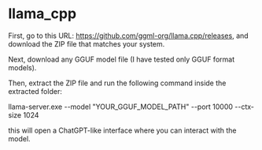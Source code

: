 # llama_cpp

First, go to this URL: https://github.com/ggml-org/llama.cpp/releases, and download the ZIP file that matches your system.

Next, download any GGUF model file (I have tested only GGUF format models).

Then, extract the ZIP file and run the following command inside the extracted folder:


llama-server.exe --model "YOUR_GGUF_MODEL_PATH" --port 10000 --ctx-size 1024

this will open a ChatGPT-like interface where you can interact with the model.

